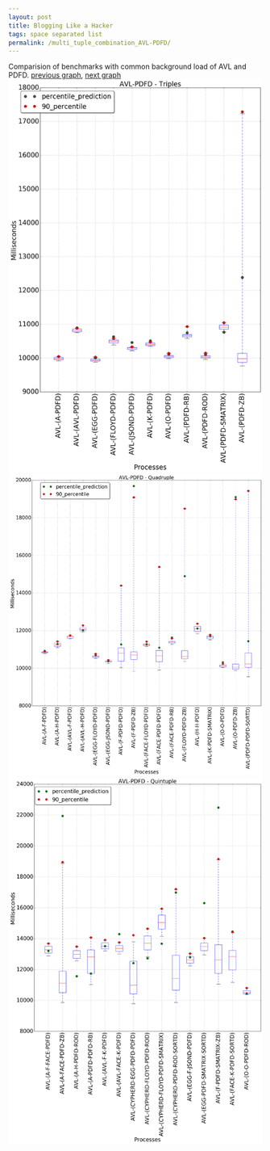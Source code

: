```yaml
---
layout: post
title: Blogging Like a Hacker
tags: space separated list
permalink: /multi_tuple_combination_AVL-PDFD/
---
```


Comparision of benchmarks with common background load of AVL and PDFD.
[previous graph](../multi_tuple_combination_AVL-O/), [next graph](../multi_tuple_combination_AVL-RB/)
<img src="./images/triple/AVL/AVL-PDFD_box.png" alt="graph figure"><img src="./images/quadruple/AVL/AVL-PDFD_box.png" alt="graph figure"><img src="./images/quintuple/AVL/AVL-PDFD_box.png" alt="graph figure">